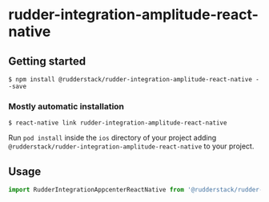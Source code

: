 # rudder-integration-amplitude-react-native

## Getting started

`$ npm install @rudderstack/rudder-integration-amplitude-react-native --save`

### Mostly automatic installation

`$ react-native link rudder-integration-amplitude-react-native`

Run `pod install` inside the `ios` directory of your project adding `@rudderstack/rudder-integration-amplitude-react-native` to your project.

## Usage

```javascript
import RudderIntegrationAppcenterReactNative from '@rudderstack/rudder-integration-amplitude-react-native';
```
